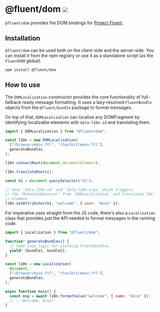 # @fluent/dom ![](https://github.com/projectfluent/fluent.js/workflows/test/badge.svg)

`@fluent/dom` provides the DOM bindings for [Project Fluent][Project Fluent].

[project fluent]: https://projectfluent.org

## Installation

`@fluent/dom` can be used both on the client-side and the server-side. You can
install it from the npm registry or use it as a standalone script (as the
`FluentDOM` global).

    npm install @fluent/dom

## How to use

The `DOMLocalization` constructor provides the core functionality of
full-fallback ready message formatting. It uses a lazy-resolved `FluentBundle`
objects from the `@fluent/bundle` package to format messages.

On top of that, `DOMLocalization` can localize any DOMFragment by identifying
localizable elements with `data-l10n-id` and translating them.

```javascript
import { DOMLocalization } from "@fluent/dom";

const l10n = new DOMLocalization(
  ["/browser/main.ftl", "/toolkit/menu.ftl"],
  generateBundles,
);

l10n.connectRoot(document.documentElement);

l10n.translateRoots();

const h1 = document.querySelector("h1");

// Sets `data-l10n-id` and `data-l10n-args` which triggers
// the `MutationObserver` from `DOMLocalization` and translates the
// element.
l10n.setAttributes(h1, "welcome", { user: "Anna" });
```

For imperative uses straight from the JS code, there's also a `Localization`
class that provides just the API needed to format messages in the running code.

```javascript
import { Localization } from "@fluent/dom";

function* generateBundles() {
  // Some lazy logic for yielding FluentBundles.
  yield* [bundle1, bundle2];
}

const l10n = new Localization(
  document,
  ["/browser/main.ftl", "/toolkit/menu.ftl"],
  generateBundles,
);

async function main() {
  const msg = await l10n.formatValue("welcome", { name: "Anna" });
  // → 'Welcome, Anna!'
}
```
